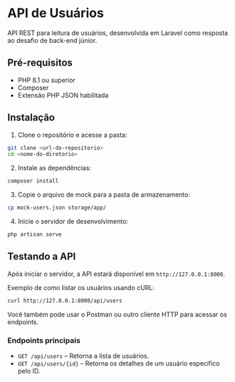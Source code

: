 # API de Usuários

API REST para leitura de usuários, desenvolvida em Laravel como resposta ao desafio de back-end júnior.

## Pré-requisitos

* PHP 8.1 ou superior
* Composer
* Extensão PHP JSON habilitada

## Instalação

1. Clone o repositório e acesse a pasta:

```bash
git clone <url-do-repositorio>
cd <nome-do-diretorio>
```

2. Instale as dependências:

```bash
composer install
```

3. Copie o arquivo de mock para a pasta de armazenamento:

```bash
cp mock-users.json storage/app/
```

4. Inicie o servidor de desenvolvimento:

```bash
php artisan serve
```

## Testando a API

Após iniciar o servidor, a API estará disponível em `http://127.0.0.1:8000`.

Exemplo de como listar os usuários usando cURL:

```bash
curl http://127.0.0.1:8000/api/users
```

Você também pode usar o Postman ou outro cliente HTTP para acessar os endpoints.

### Endpoints principais

* `GET /api/users` – Retorna a lista de usuários.
* `GET /api/users/{id}` – Retorna os detalhes de um usuário específico pelo ID.
